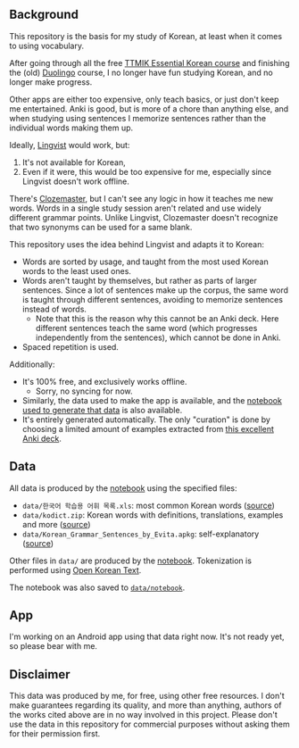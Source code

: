 ## Background

This repository is the basis for my study of Korean, at least when it comes to
using vocabulary.

After going through all the free [TTMIK Essential Korean course](
https://talktomeinkorean.com/curriculum/) and finishing the (old)
[Duolingo](https://www.duolingo.com/course/ko/en/Learn-Korean) course, I no
longer have fun studying Korean, and no longer make progress.

Other apps are either too expensive, only teach basics, or just don't keep me
entertained. Anki is good, but is more of a chore than anything else, and when
studying using sentences I memorize sentences rather than the individual words
making them up.

Ideally, [Lingvist](https://lingvist.com/) would work, but:
1. It's not available for Korean,
2. Even if it were, this would be too expensive for me, especially since
   Lingvist doesn't work offline.

There's [Clozemaster](https://www.clozemaster.com/), but I can't see any logic
in how it teaches me new words. Words in a single study session aren't related
and use widely different grammar points. Unlike Lingvist, Clozemaster doesn't
recognize that two synonyms can be used for a same blank.

This repository uses the idea behind Lingvist and adapts it to Korean:
- Words are sorted by usage, and taught from the most used Korean words to the
  least used ones.
- Words aren't taught by themselves, but rather as parts of larger sentences.
  Since a lot of sentences make up the corpus, the same word is taught through
  different sentences, avoiding to memorize sentences instead of words.
  - Note that this is the reason why this cannot be an Anki deck. Here
    different sentences teach the same word (which progresses independently
    from the sentences), which cannot be done in Anki.
- Spaced repetition is used.

Additionally:
- It's 100% free, and exclusively works offline.
  - Sorry, no syncing for now.
- Similarly, the data used to make the app is available, and the [notebook
  used to generate that data][notebook] is also available.
- It's entirely generated automatically. The only "curation" is done by
  choosing a limited amount of examples extracted from [this excellent Anki
  deck][evita-anki].

## Data

All data is produced by the [notebook] using the specified files:
- `data/한국어 학습용 어휘 목록.xls`: most common Korean words ([source](https://www.korean.go.kr/front/etcData/etcDataView.do?mn_id=46&etc_seq=71))
- `data/kodict.zip`: Korean words with definitions, translations, examples and more ([source](https://krdict.korean.go.kr/download/downloadList))
- `data/Korean_Grammar_Sentences_by_Evita.apkg`: self-explanatory ([source][evita-anki])

Other files in `data/` are produced by the [notebook]. Tokenization is
performed using [Open Korean Text](https://github.com/open-korean-text/open-korean-text).

The notebook was also saved to [`data/notebook`](data/notebook).

## App

I'm working on an Android app using that data right now. It's not ready yet, so
please bear with me.

## Disclaimer

This data was produced by me, for free, using other free resources. I don't
make guarantees regarding its quality, and more than anything, authors of the
works cited above are in no way involved in this project. Please don't use the
data in this repository for commercial purposes without asking them for their
permission first.


[notebook]: https://observablehq.com/@71/korean-words
[evita-anki]: https://ankiweb.net/shared/info/3614346923

